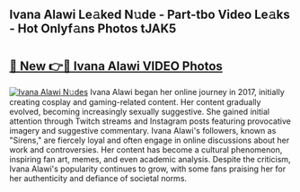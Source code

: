 ## Ivana Alawi Le𝚊ked N𝚞de - Part-tbo Video Le𝚊ks - Hot Onlyf𝚊ns Photos tJAK5

# <h2><a href="http://ac35329.deff.icu/?id=Ivana+Alawi">🔗 New 👉🔴 Ivana Alawi VIDEO Photos</a></h2>

[![Ivana Alawi N𝚞des](https://i.imgur.com/rIISA9y.gif)](http://ac35329.deff.icu/?id=Ivana+Alawi)
Ivana Alawi began her online journey in 2017, initially creating cosplay and gaming-related content. Her content gradually evolved, becoming increasingly sexually suggestive. She gained initial attention through Twitch streams and Instagram posts featuring provocative imagery and suggestive commentary. Ivana Alawi's followers, known as "Sirens," are fiercely loyal and often engage in online discussions about her work and controversies. Her content has become a cultural phenomenon, inspiring fan art, memes, and even academic analysis. Despite the criticism, Ivana Alawi's popularity continues to grow, with some fans praising her for her authenticity and defiance of societal norms.
